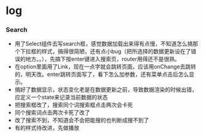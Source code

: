 # log

### Search

* 用了Select组件去写search框，感觉数据加载出来得有点慢，不知道怎么搞那个下拉框的样式，搞得很简陋，还有点小bug（把所选择的数据更新设在了错误的地方。。），先搞下按enter键进入搜索页，router用得还不是很熟。
* 在option里面用了Link，现在一点字就会跳转页面，应该用onChange去跳转的，明天改。enter跳转页面写了，看下怎么加参数，还有菜单点击后怎么显示。
* 搞好了数据显示，状态变化老是在数据更新之前，导致数据渲染的时候出错，应定义一个state来记录当前数据的状态
* 把搜索框改了，搜索同个词搜索框点击两次会卡死
* 同个搜索词点击两次卡死了改了
* 改了搜索不到，不知道会不会把能搜的也判断成搜不到了
* 有的样式待改进，先做播放


